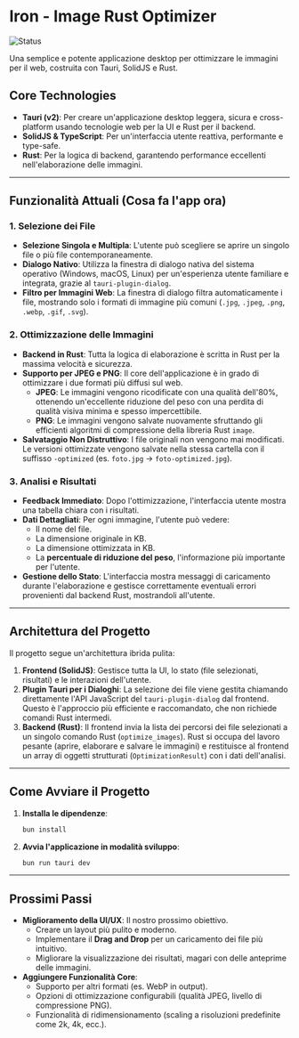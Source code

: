 # Iron - Image Rust Optimizer

![Status](https://img.shields.io/badge/status-work_in_progress-yellow)

Una semplice e potente applicazione desktop per ottimizzare le immagini per il web, costruita con Tauri, SolidJS e Rust.

## Core Technologies

*   **Tauri (v2)**: Per creare un'applicazione desktop leggera, sicura e cross-platform usando tecnologie web per la UI e Rust per il backend.
*   **SolidJS & TypeScript**: Per un'interfaccia utente reattiva, performante e type-safe.
*   **Rust**: Per la logica di backend, garantendo performance eccellenti nell'elaborazione delle immagini.

---

## Funzionalità Attuali (Cosa fa l'app ora)

### 1. Selezione dei File
*   **Selezione Singola e Multipla**: L'utente può scegliere se aprire un singolo file o più file contemporaneamente.
*   **Dialogo Nativo**: Utilizza la finestra di dialogo nativa del sistema operativo (Windows, macOS, Linux) per un'esperienza utente familiare e integrata, grazie al `tauri-plugin-dialog`.
*   **Filtro per Immagini Web**: La finestra di dialogo filtra automaticamente i file, mostrando solo i formati di immagine più comuni (`.jpg`, `.jpeg`, `.png`, `.webp`, `.gif`, `.svg`).

### 2. Ottimizzazione delle Immagini
*   **Backend in Rust**: Tutta la logica di elaborazione è scritta in Rust per la massima velocità e sicurezza.
*   **Supporto per JPEG e PNG**: Il core dell'applicazione è in grado di ottimizzare i due formati più diffusi sul web.
    *   **JPEG**: Le immagini vengono ricodificate con una qualità dell'80%, ottenendo un'eccellente riduzione del peso con una perdita di qualità visiva minima e spesso impercettibile.
    *   **PNG**: Le immagini vengono salvate nuovamente sfruttando gli efficienti algoritmi di compressione della libreria Rust `image`.
*   **Salvataggio Non Distruttivo**: I file originali non vengono mai modificati. Le versioni ottimizzate vengono salvate nella stessa cartella con il suffisso `-optimized` (es. `foto.jpg` → `foto-optimized.jpg`).

### 3. Analisi e Risultati
*   **Feedback Immediato**: Dopo l'ottimizzazione, l'interfaccia utente mostra una tabella chiara con i risultati.
*   **Dati Dettagliati**: Per ogni immagine, l'utente può vedere:
    *   Il nome del file.
    *   La dimensione originale in KB.
    *   La dimensione ottimizzata in KB.
    *   La **percentuale di riduzione del peso**, l'informazione più importante per l'utente.
*   **Gestione dello Stato**: L'interfaccia mostra messaggi di caricamento durante l'elaborazione e gestisce correttamente eventuali errori provenienti dal backend Rust, mostrandoli all'utente.

---

## Architettura del Progetto

Il progetto segue un'architettura ibrida pulita:

1.  **Frontend (SolidJS)**: Gestisce tutta la UI, lo stato (file selezionati, risultati) e le interazioni dell'utente.
2.  **Plugin Tauri per i Dialoghi**: La selezione dei file viene gestita chiamando direttamente l'API JavaScript del `tauri-plugin-dialog` dal frontend. Questo è l'approccio più efficiente e raccomandato, che non richiede comandi Rust intermedi.
3.  **Backend (Rust)**: Il frontend invia la lista dei percorsi dei file selezionati a un singolo comando Rust (`optimize_images`). Rust si occupa del lavoro pesante (aprire, elaborare e salvare le immagini) e restituisce al frontend un array di oggetti strutturati (`OptimizationResult`) con i dati dell'analisi.

---

## Come Avviare il Progetto

1.  **Installa le dipendenze**:
    ```bash
    bun install
    ```
2.  **Avvia l'applicazione in modalità sviluppo**:
    ```bash
    bun run tauri dev
    ```

---

## Prossimi Passi

*   **Miglioramento della UI/UX**: Il nostro prossimo obiettivo.
    *   Creare un layout più pulito e moderno.
    *   Implementare il **Drag and Drop** per un caricamento dei file più intuitivo.
    *   Migliorare la visualizzazione dei risultati, magari con delle anteprime delle immagini.
*   **Aggiungere Funzionalità Core**:
    *   Supporto per altri formati (es. WebP in output).
    *   Opzioni di ottimizzazione configurabili (qualità JPEG, livello di compressione PNG).
    *   Funzionalità di ridimensionamento (scaling a risoluzioni predefinite come 2k, 4k, ecc.).
